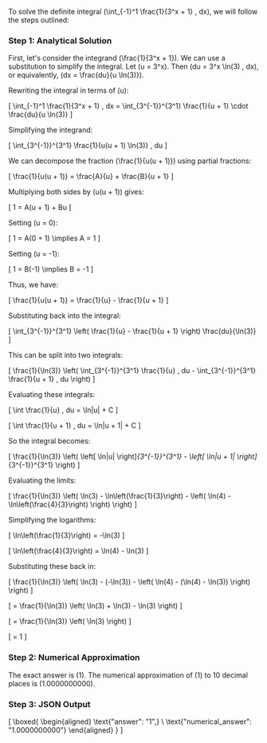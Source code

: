To solve the definite integral \(\int_{-1}^1 \frac{1}{3^x + 1} \, dx\), we will follow the steps outlined:

### Step 1: Analytical Solution

First, let's consider the integrand \(\frac{1}{3^x + 1}\). We can use a substitution to simplify the integral. Let \(u = 3^x\). Then \(du = 3^x \ln(3) \, dx\), or equivalently, \(dx = \frac{du}{u \ln(3)}\).

Rewriting the integral in terms of \(u\):

\[
\int_{-1}^1 \frac{1}{3^x + 1} \, dx = \int_{3^{-1}}^{3^1} \frac{1}{u + 1} \cdot \frac{du}{u \ln(3)}
\]

Simplifying the integrand:

\[
\int_{3^{-1}}^{3^1} \frac{1}{u(u + 1) \ln(3)} \, du
\]

We can decompose the fraction \(\frac{1}{u(u + 1)}\) using partial fractions:

\[
\frac{1}{u(u + 1)} = \frac{A}{u} + \frac{B}{u + 1}
\]

Multiplying both sides by \(u(u + 1)\) gives:

\[
1 = A(u + 1) + Bu
\]

Setting \(u = 0\):

\[
1 = A(0 + 1) \implies A = 1
\]

Setting \(u = -1\):

\[
1 = B(-1) \implies B = -1
\]

Thus, we have:

\[
\frac{1}{u(u + 1)} = \frac{1}{u} - \frac{1}{u + 1}
\]

Substituting back into the integral:

\[
\int_{3^{-1}}^{3^1} \left( \frac{1}{u} - \frac{1}{u + 1} \right) \frac{du}{\ln(3)}
\]

This can be split into two integrals:

\[
\frac{1}{\ln(3)} \left( \int_{3^{-1}}^{3^1} \frac{1}{u} \, du - \int_{3^{-1}}^{3^1} \frac{1}{u + 1} \, du \right)
\]

Evaluating these integrals:

\[
\int \frac{1}{u} \, du = \ln|u| + C
\]

\[
\int \frac{1}{u + 1} \, du = \ln|u + 1| + C
\]

So the integral becomes:

\[
\frac{1}{\ln(3)} \left( \left[ \ln|u| \right]_{3^{-1}}^{3^1} - \left[ \ln|u + 1| \right]_{3^{-1}}^{3^1} \right)
\]

Evaluating the limits:

\[
\frac{1}{\ln(3)} \left( \ln(3) - \ln\left(\frac{1}{3}\right) - \left( \ln(4) - \ln\left(\frac{4}{3}\right) \right) \right)
\]

Simplifying the logarithms:

\[
\ln\left(\frac{1}{3}\right) = -\ln(3)
\]

\[
\ln\left(\frac{4}{3}\right) = \ln(4) - \ln(3)
\]

Substituting these back in:

\[
\frac{1}{\ln(3)} \left( \ln(3) - (-\ln(3)) - \left( \ln(4) - (\ln(4) - \ln(3)) \right) \right)
\]

\[
= \frac{1}{\ln(3)} \left( \ln(3) + \ln(3) - \ln(3) \right)
\]

\[
= \frac{1}{\ln(3)} \left( \ln(3) \right)
\]

\[
= 1
\]

### Step 2: Numerical Approximation

The exact answer is \(1\). The numerical approximation of \(1\) to 10 decimal places is \(1.0000000000\).

### Step 3: JSON Output

\[
\boxed{
\begin{aligned}
\text{"answer": "1",} \\
\text{"numerical_answer": "1.0000000000"}
\end{aligned}
}
\]